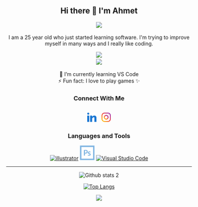 <div id="header" align="Center">
  
## Hi there 👋 I'm Ahmet 

  <img src="https://github.githubassets.com/images/mona-whisper.gif" width="100"/>

I am a 25 year old who just started learning software. I'm trying to improve myself in many ways and I really like coding.

<img src="https://media.giphy.com/media/v1.Y2lkPTc5MGI3NjExNDgzZjc5NzFlNjUyNmVmY2Q2ZDQyZmI2MDE4YTA2NjliMDM1MTE3MyZjdD1z/f9eLFN76n5IYnM6Odo/giphy.gif" width="25"/>
<br/>
<img src="https://media.giphy.com/media/v1.Y2lkPTc5MGI3NjExNmJkMDYzZmJkYmRiZGNkZjk3YTMxNGI3YjIzYTcwZWQ5MzgzYmE3OCZjdD1z/3iyKHMIKg5VWG6qHUm/giphy.gif" width="100"/>

🌱 I’m currently learning VS Code <br/>
⚡ Fun fact: I love to play games ✨

### Connect With Me
<a href="https://www.linkedin.com/in/ahmet-sad%C4%B1ko%C4%9Flu-689464223"> <img src="https://raw.githubusercontent.com/kadirsadikoglu/kadirsadikoglu/b65eb3f36d31ede73fd45d964524de69c0e72aeb/img/linked-in-alt.svg" width="25"/></a>
  &nbsp; <a href="https://www.instagram.com/lawlie.00"> <img  src="https://raw.githubusercontent.com/kadirsadikoglu/kadirsadikoglu/57abca504a60544b2a3e7b99070fb42545b75d62/img/instagram.svg" width="25"/></a>
  ---
  
  ### Languages and Tools
  <a href="https://www.adobe.com/in/products/illustrator.html" target="_blank" rel="noreferrer"> 
  <img title="Illustrator" src="https://www.vectorlogo.zone/logos/adobe_illustrator/adobe_illustrator-icon.svg" alt="illustrator" height="40"/></a> 
  <a href="https://www.photoshop.com/en" target="_blank" rel="noreferrer"> 
  <img title="Photoshop" src="https://raw.githubusercontent.com/devicons/devicon/master/icons/photoshop/photoshop-line.svg" alt="photoshop" height="40"/></a> 
  <a href="https://code.visualstudio.com" target="_blank" rel="noreferrer">
  <img title="Visual Studio Code" src="https://code.visualstudio.com/assets/images/code-stable.png" height="40"/></a> 

---
![Github stats 2](https://github-readme-stats.vercel.app/api?username=Lawlie01&show_icons=true&theme=radical) <br/>
  
 [![Top Langs](https://github-readme-stats.vercel.app/api/top-langs/?username=Lawlie01&layout=compact&theme=radical)](https://github.com/Lawlie01/github-readme-stats)

  ![](https://komarev.com/ghpvc/?username=Lawlie01)
  
  </div>
